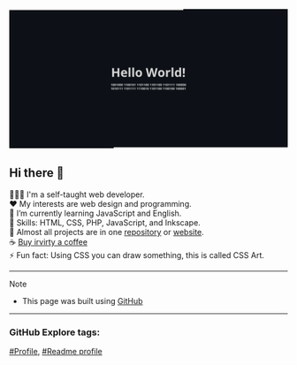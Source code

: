 
<picture>
  <source media="(prefers-color-scheme: dark)" srcset="github-profile-banner-dark.png">
  <source media="(prefers-color-scheme: light)" srcset="github-profile-banner-light.png">
  <img alt="Shows an illustrated sun in light mode and a moon with stars in dark mode." src="github-profile-banner-dark.png">
</picture>

## Hi there 👋

👨🏻‍💻 I'm a self-taught web developer.  
❤️ My interests are web design and programming.  
🌱 I’m currently learning JavaScript and English.  
🔨 Skills: HTML, CSS, PHP, JavaScript, and Inkscape.  
📁 Almost all projects are in one [repository](https://github.com/irvirty/irvirty.pages.dev) or [website](https://irvirty.pages.dev/).  
☕ [Buy irvirty a coffee](https://buymeacoffee.com/irvirty)   
⚡ Fun fact: Using CSS you can draw something, this is called CSS Art.   

---
  
> [!NOTE]
> - This page was built using [GitHub](https://github.com/)  
  
---
  
### GitHub Explore tags:  

[#Profile](https://github.com/topics/profile),
[#Readme profile](https://github.com/topics/readme-profile)

<!--
**username/username** is a ✨ _special_ ✨ repository because its `README.md` (this file) appears on your GitHub profile.

Here are some ideas to get you started:

- 🔭 I’m currently working on ...
- 🌱 I’m currently learning ...
- 👯 I’m looking to collaborate on ...
- 🤔 I’m looking for help with ...
- 💬 Ask me about ...
- 📫 How to reach me: ...
- 😄 Pronouns: ...
- ⚡ Fun fact: ...
-->
